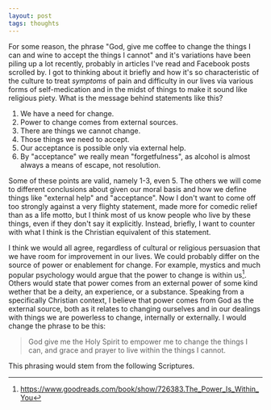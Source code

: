 ```yaml
---
layout: post
tags: thoughts
---
```


For some reason, the phrase "God, give me coffee to change the things I can and wine to accept the things I cannot" and it's variations have been piling up a lot recently, probably in articles I've read and Facebook posts scrolled by. I got to thinking about it briefly and how it's so characteristic of the culture to treat _symptoms_ of pain and difficulty in our lives via various forms of self-medication and in the midst of things to make it sound like religious piety. What is the message behind statements like this?

1. We have a need for change.
2. Power to change comes from external sources.
3. There are things we cannot change.
4. Those things we need to accept.
5. Our acceptance is possible only via external help.
6. By "acceptance" we really mean "forgetfulness", as alcohol is almost always a means of escape, not resolution.

Some of these points are valid, namely 1-3, even 5. The others we will come to different conclusions about given our moral basis and how we define things like "external help" and "acceptance". Now I don't want to come off too strongly against a very flighty statement, made more for comedic relief than as a life motto, but I think most of us know people who live by these things, even if they don't say it explicitly. Instead, briefly, I want to counter with what I think is the Christian equivalent of this statement.

I think we would all agree, regardless of cultural or religious persuasion that we have room for improvement in our lives. We could probably differ on the source of power or enablement for change. For example, mystics and much popular psychology would argue that the power to change is within us[^1]. Others would state that power comes from an external power of some kind wether that be a deity, an experience, or a substance. Speaking from a specifically Christian context, I believe that power comes from God as the external source, both as it relates to changing ourselves and in our dealings with things we are powerless to change, internally or externally. I would change the phrase to be this:

> God give me the Holy Spirit to empower me to change the things I can, and grace and prayer to live within the things I cannot.

This phrasing would stem from the following Scriptures.

[^1]: https://www.goodreads.com/book/show/726383.The_Power_Is_Within_You
